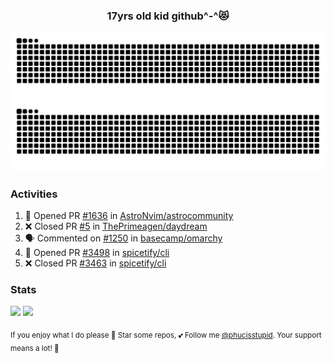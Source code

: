 <h3 align="center">17yrs old kid github^-^😻</h3>

![GitHub Contribution Grid Snake (Dark)](https://raw.githubusercontent.com/phucisstupid/phucisstupid/output/catppuccin-mocha.svg#gh-dark-mode-only)
![GitHub Contribution Grid Snake (Light)](https://raw.githubusercontent.com/phucisstupid/phucisstupid/output/github-contribution-grid-snake.svg#gh-light-mode-only)

### Activities

<!--START_SECTION:activity-->
1. 💪 Opened PR [#1636](https://github.com/AstroNvim/astrocommunity/pull/1636) in [AstroNvim/astrocommunity](https://github.com/AstroNvim/astrocommunity)
2. ❌ Closed PR [#5](https://github.com/ThePrimeagen/daydream/pull/5) in [ThePrimeagen/daydream](https://github.com/ThePrimeagen/daydream)
3. 🗣 Commented on [#1250](https://github.com/basecamp/omarchy/pull/1250#issuecomment-3236876074) in [basecamp/omarchy](https://github.com/basecamp/omarchy)
4. 💪 Opened PR [#3498](https://github.com/spicetify/cli/pull/3498) in [spicetify/cli](https://github.com/spicetify/cli)
5. ❌ Closed PR [#3463](https://github.com/spicetify/cli/pull/3463) in [spicetify/cli](https://github.com/spicetify/cli)
<!--END_SECTION:activity-->

### Stats

<div>
  <img width=400 src="https://github-readme-stats.vercel.app/api?username=phucisstupid&show_icons=true&theme=catppuccin_mocha"/>
  <img width=400 src="https://github-readme-stats.vercel.app/api/top-langs?username=phucisstupid&layout=compact&theme=catppuccin_mocha&card_width=395"/>
</div>

<sub>If you enjoy what I do please 🌟 Star some repos, 💕 Follow me [@phucisstupid](https://github.com/phucisstupid). Your support means a lot! 🥰
